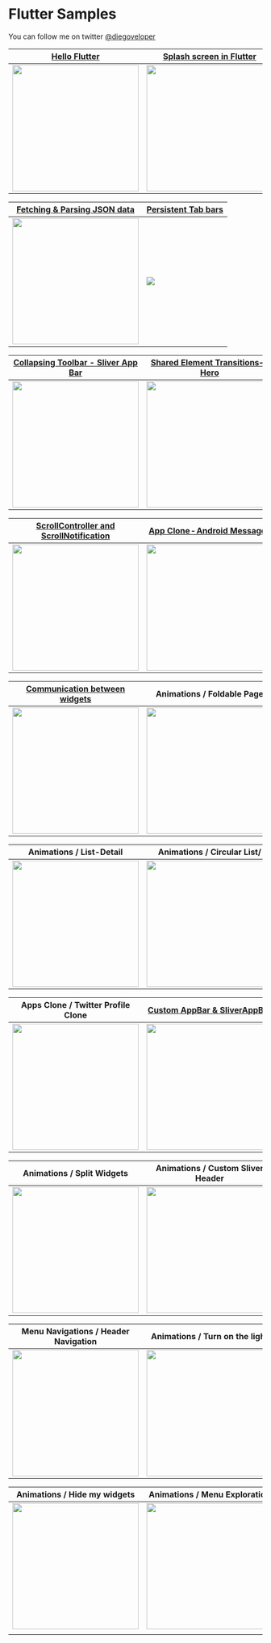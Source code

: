 # Flutter Samples

You can follow me on twitter [@diegoveloper](https://www.twitter.com/diegoveloper)

 
 | [**Hello Flutter**](https://medium.com/@diegoveloper/hello-flutter-eb49e9b27916)      | [**Splash screen in Flutter**](https://medium.com/@diegoveloper/flutter-splash-screen-9f4e05542548)     | 
|------------|-------------| 
|  <img src="https://cdn-images-1.medium.com/max/1600/1*Px0kTaFj9fnY2VJdrWGJgA.gif" width="250"> |  <img src="https://cdn-images-1.medium.com/max/1600/1*GfM4eb_y_rM6BaAgDYBWZA.gif" width="250"> |

 | [**Fetching & Parsing JSON data**](https://medium.com/@diegoveloper/flutter-fetching-parsing-json-data-c019ddddaa34)      | [**Persistent Tab bars**](https://medium.com/@diegoveloper/flutter-persistent-tab-bars-a26220d322bc)     | 
|------------|-------------| 
|  <img src="https://cdn-images-1.medium.com/max/1600/1*KJKHYTFubWr2vamVczhQ_Q.gif" width="250"> |  <img src="https://cdn-images-1.medium.com/max/1600/1*s0gi3k5upbW-o88cgW61gg.gif"> |  

 | [**Collapsing Toolbar - Sliver App Bar**](https://medium.com/@diegoveloper/flutter-collapsing-toolbar-sliver-app-bar-14b858e87abe)      | [**Shared Element Transitions — Hero**](https://medium.com/@diegoveloper/flutter-shared-element-transitions-hero-heroes-f1a083cb123a)     | 
|------------|-------------| 
|  <img src="https://cdn-images-1.medium.com/max/1600/1*xtROWw7cWRrK5b7tPbw2mg.gif" width="250"> |  <img src="https://cdn-images-1.medium.com/max/1600/1*IeAD2e0hM_QThzry3v1FMw.gif" width="250"> |

 | [**ScrollController and ScrollNotification**](https://medium.com/@diegoveloper/flutter-lets-know-the-scrollcontroller-and-scrollnotification-652b2685a4ac)      | [**App Clone - Android Messages**](https://medium.com/@diegoveloper/flutter-app-clone-android-messages-e4b034a6c893)     | 
|------------|-------------| 
|  <img src="https://cdn-images-1.medium.com/max/1600/1*_QUSvcpBYYX8v_SiXWpeRA.gif" width="250"> |  <img src="https://cdn-images-1.medium.com/max/1600/1*Rb2ATV7nL0lO5K2VcF1NVw.gif" width="250"> |

| [**Communication between widgets**](https://medium.com/flutter-community/flutter-communication-between-widgets-f5590230df1e)   | Animations  / Foldable Page |
|--|--|
| <img src="https://cdn-images-1.medium.com/max/1600/1*kIZJa1_i0OcsqymMxk04zA.gif" width="250"> | <center> <img src="https://media.giphy.com/media/e5Xc8eQQCwyF5AoG7U/giphy.gif" width="250"> </center>|

|Animations / List-Detail   | Animations / Circular List/ |
|--|--|
| <center> <img src="https://media.giphy.com/media/YrquS6qE7hXmAD82Bf/giphy.gif" width="250"> </center> | <center> <img src="https://media.giphy.com/media/iNwDIyUWQ9tDo10tJ6/giphy.gif" width="250"> </center>|

|Apps Clone / Twitter Profile Clone | [Custom AppBar & SliverAppBar](https://medium.com/@diegoveloper/flutter-increase-the-power-of-your-appbar-sliverappbar-c4f67c4e076f) |
|--|--|
| <center> <img src="https://media.giphy.com/media/JH0WO8BWjl6rxwcols/giphy.gif" width="250"> </center> | <center> <img src="https://media.giphy.com/media/jRwXjfQDEnnMLbrVL1/giphy.gif" width="250"> </center>|

| Animations / Split Widgets  | Animations / Custom Sliver Header |
|--|--|
| <center> <img src="https://media.giphy.com/media/fWqRy75Zg5lEtP5qkc/giphy.gif" width="250"> </center> | <center> <img src="https://media.giphy.com/media/JOXClC3XFwHosWAVqX/giphy.gif" width="250"> </center>|

| Menu Navigations / Header Navigation  | Animations / Turn on the light|
|--|--|
| <center> <img src="https://media.giphy.com/media/f5SP7mJnO4x9mK4CSv/giphy.gif" width="250"> </center> | <center> <img src="https://media.giphy.com/media/VgSfLeabru2qTerOrp/giphy.gif" width="250">  </center>|

| Animations / Hide my widgets  | Animations / Menu Exploration |
|--|--|
| <center> <img src="https://media.giphy.com/media/h4x6fHw65l3KdnDrTi/giphy.gif" width="250"> </center> | <center> <img src="https://media.giphy.com/media/Y07CGmYvcNyl9rkgbY/giphy.gif" width="250">
 </center>|
